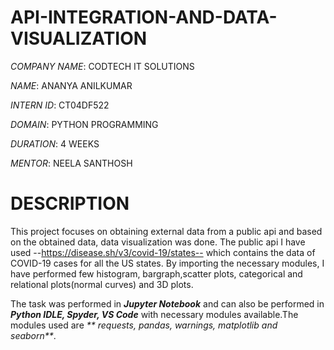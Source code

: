 # API-INTEGRATION-AND-DATA-VISUALIZATION

*COMPANY NAME*: CODTECH IT SOLUTIONS

*NAME*: ANANYA ANILKUMAR

*INTERN ID*: CT04DF522

*DOMAIN*: PYTHON PROGRAMMING

*DURATION*: 4 WEEKS

*MENTOR*: NEELA SANTHOSH

# DESCRIPTION

This project focuses on obtaining external data from a public api and based on the obtained data, data visualization was done. The public api I have used --https://disease.sh/v3/covid-19/states-- which contains the data of COVID-19 cases for all the US states. By importing the necessary modules, I have performed few histogram, bargraph,scatter plots, categorical and relational plots(normal curves) and 3D plots.

The task was performed in _**Jupyter Notebook**_ and can also be performed in _**Python IDLE, Spyder, VS Code**_ with necessary modules available.The modules used are _** requests, pandas, warnings, matplotlib and seaborn**_.
